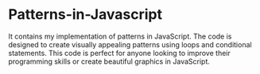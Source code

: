 # Patterns-in-Javascript

It contains my implementation of patterns in JavaScript. The code is designed to create visually appealing patterns using loops and conditional statements. This code is perfect for anyone looking to improve their programming skills or create beautiful graphics in JavaScript.

